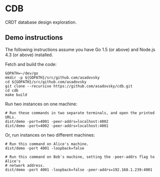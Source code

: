 # CDB

CRDT database design exploration.

## Demo instructions

The following instructions assume you have Go 1.5 (or above) and Node.js 4.3 (or
above) installed.

Fetch and build the code:

    GOPATH=~/dev/go
    mkdir -p ${GOPATH}/src/github.com/asadovsky
    cd ${GOPATH}/src/github.com/asadovsky
    git clone --recursive https://github.com/asadovsky/cdb.git
    cd cdb
    make build

Run two instances on one machine:

    # Run these commands in two separate terminals, and open the printed URLs.
    dist/demo -port=4001 -peer-addrs=localhost:4002
    dist/demo -port=4002 -peer-addrs=localhost:4001

Or, run instances on two different machines:

    # Run this command on Alice's machine.
    dist/demo -port 4001 -loopback=false

    # Run this command on Bob's machine, setting the -peer-addrs flag to Alice's
    # network address.
    dist/demo -port 4001 -loopback=false -peer-addrs=192.168.1.239:4001
